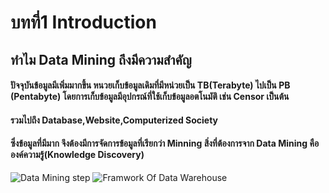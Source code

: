 # บทที่1 Introduction

## ทำไม Data Mining ถึงมีความสำคัญ

#### ปัจจุบันข้อมูลมีเพิ่มมากขึ้น หนวยเก็บข้อมูลเดิมที่มีหน่วยเป็น TB(Terabyte) ไปเป็น PB (Pentabyte) โดยการเก็บข้อมูลมีอุปกรณ์ที่ใช้เก็บข้อมูลอตโนมัติ เช่น Censor เป็นต้น
#### รวมไปถึง Database,Website,Computerized Society
#### ซึ่งข้อมูลที่มีมาก จึงต้องมีการจัดการข้อมูลที่เรียกว่า Minning สิ่งที่ต้องการจาก Data Mining คือ องค์ความรู้(Knowledge Discovery)
![Data Mining step](https://www.google.com/url?sa=i&url=http%3A%2F%2Fwww.industrial-electronics.com%2Fdata-mining_1.html&psig=AOvVaw1iobXOUXzeVL1iu1zwS2vw&ust=1596602231866000&source=images&cd=vfe&ved=0CAIQjRxqFwoTCJDb7vncgOsCFQAAAAAdAAAAABAE "Data Mining Step")
![Framwork Of Data Warehouse](https://www.google.com/url?sa=i&url=http%3A%2F%2Fwww.industrial-electronics.com%2Fdata-mining_1.html&psig=AOvVaw1gTJZSSO1eKCLrZagH4urw&ust=1596602337627000&source=images&cd=vfe&ved=0CAIQjRxqFwoTCOix-KrdgOsCFQAAAAAdAAAAABAD "Framwork Of Data Warehouse")
